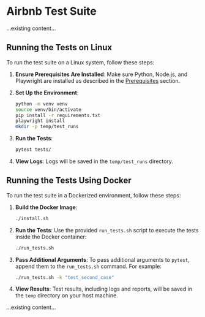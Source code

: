 # Airbnb Test Suite

...existing content...

## Running the Tests on Linux

To run the test suite on a Linux system, follow these steps:

1. **Ensure Prerequisites Are Installed**:
   Make sure Python, Node.js, and Playwright are installed as described in the [Prerequisites](#prerequisites) section.

2. **Set Up the Environment**:
   ```bash
   python -m venv venv
   source venv/bin/activate
   pip install -r requirements.txt
   playwright install
   mkdir -p temp/test_runs
   ```

3. **Run the Tests**:
   ```bash
   pytest tests/
   ```

4. **View Logs**:
   Logs will be saved in the `temp/test_runs` directory.

## Running the Tests Using Docker

To run the test suite in a Dockerized environment, follow these steps:

1. **Build the Docker Image**:
   ```bash
   ./install.sh
   ```

2. **Run the Tests**:
   Use the provided `run_tests.sh` script to execute the tests inside the Docker container:
   ```bash
   ./run_tests.sh
   ```

3. **Pass Additional Arguments**:
   To pass additional arguments to `pytest`, append them to the `run_tests.sh` command. For example:
   ```bash
   ./run_tests.sh -k "test_second_case"
   ```

4. **View Results**:
   Test results, including logs and reports, will be saved in the `temp` directory on your host machine.

...existing content...
